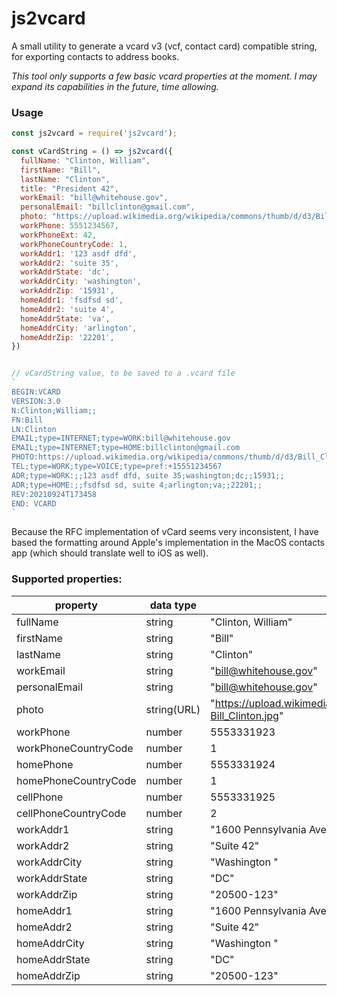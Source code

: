 # js2vcard

A small utility to generate a vcard v3 (vcf, contact card) compatible string, for exporting contacts to address books.

*This tool only supports a few basic vcard properties at the moment. I may expand its capabilities in the future, time allowing.*

### Usage
```js
const js2vcard = require('js2vcard');

const vCardString = () => js2vcard({
  fullName: "Clinton, William",
  firstName: "Bill",
  lastName: "Clinton",
  title: "President 42",
  workEmail: "bill@whitehouse.gov",
  personalEmail: "billclinton@gmail.com",
  photo: "https://upload.wikimedia.org/wikipedia/commons/thumb/d/d3/Bill_Clinton.jpg/440px-Bill_Clinton.jpg",
  workPhone: 5551234567,
  workPhoneExt: 42,
  workPhoneCountryCode: 1,
  workAddr1: '123 asdf dfd',
  workAddr2: 'suite 35',
  workAddrState: 'dc',
  workAddrCity: 'washington',
  workAddrZip: '15931',
  homeAddr1: 'fsdfsd sd',
  homeAddr2: 'suite 4',
  homeAddrState: 'va',
  homeAddrCity: 'arlington',
  homeAddrZip: '22201',
})


// vCardString value, to be saved to a .vcard file
`
BEGIN:VCARD
VERSION:3.0
N:Clinton;William;;
FN:Bill
LN:Clinton
EMAIL;type=INTERNET;type=WORK:bill@whitehouse.gov
EMAIL;type=INTERNET;type=HOME:billclinton@gmail.com
PHOTO:https://upload.wikimedia.org/wikipedia/commons/thumb/d/d3/Bill_Clinton.jpg/440px-Bill_Clinton.jpg 
TEL;type=WORK;type=VOICE;type=pref:+15551234567
ADR;type=WORK:;;123 asdf dfd, suite 35;washington;dc;;15931;;
ADR;type=HOME:;;fsdfsd sd, suite 4;arlington;va;;22201;; 
REV:20210924T173458 
END: VCARD
`
```

Because the RFC implementation of vCard seems very inconsistent, I have based the formatting around Apple's implementation in the MacOS contacts app (which should translate well to iOS as well).



### Supported properties:

| property | data type | example |
| - | - | - |
| fullName | string | "Clinton, William" |
| firstName | string | "Bill" |
| lastName | string | "Clinton" |
| workEmail | string | "bill@whitehouse.gov" |
| personalEmail | string | "bill@whitehouse.gov" |
| photo | string(URL) | "https://upload.wikimedia.org/wikipedia/commons/thumb/d/d3/Bill_Clinton.jpg/440px-Bill_Clinton.jpg" |
| workPhone | number | 5553331923 |
| workPhoneCountryCode | number | 1 |
| homePhone | number | 5553331924 |
| homePhoneCountryCode | number | 1 |
| cellPhone | number | 5553331925 |
| cellPhoneCountryCode | number | 2 |
| workAddr1 | string | "1600 Pennsylvania Avenue NW" |
| workAddr2 | string | "Suite 42" |
| workAddrCity | string | "Washington " |
| workAddrState | string | "DC" |
| workAddrZip | string | "20500-123" |
| homeAddr1 | string | "1600 Pennsylvania Avenue NW" |
| homeAddr2 | string | "Suite 42" |
| homeAddrCity | string | "Washington " |
| homeAddrState | string | "DC" |
| homeAddrZip | string | "20500-123" |


